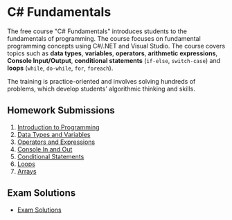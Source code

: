 C# Fundamentals
=====================================

The free course "C# Fundamentals" introduces students to the fundamentals of programming. The course focuses on fundamental programming concepts using C#/.NET and Visual Studio. The course covers topics such as **data types**, **variables**, **operators**, **arithmetic expressions**, **Console Input/Output**, **conditional statements** (`if-else`, `switch-case`) and **loops** (`while`, `do-while`, `for`, `foreach`).

The training is practice-oriented and involves solving hundreds of problems, which develop students' algorithmic thinking and skills.

## Homework Submissions

1. [Introduction to Programming](./HOMEWORK/CSharp_01_HW-Introduction_to_Programming)
2. [Data Types and Variables](./HOMEWORK/CSharp_02_HW-Data_Types_and_Variables)
3. [Operators and Expressions](./HOMEWORK/CSharp_03_HW-Operators_and_Expressions)
4. [Console In and Out](./HOMEWORK/CSharp_04_HW-Console_In_and_Out)
5. [Conditional Statements](./HOMEWORK/CSharp_05_HW-Conditional_Statements)
6. [Loops](./HOMEWORK/CSharp_06_HW-Loops)
7. [Arrays](./HOMEWORK/CSharp_07_HW-Arrays)

## Exam Solutions

 - [Exam Solutions](./CSharp_Basics_Exam_10_nov_2016)